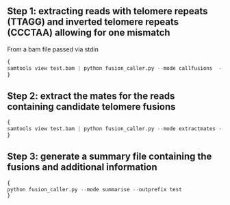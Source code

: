 ## Step 1: extracting reads with telomere repeats (TTAGG) and inverted telomere repeats (CCCTAA) allowing for one mismatch

From a bam file passed via stdin<br>
```python
{
samtools view test.bam | python fusion_caller.py --mode callfusions  --outprefix test
}
```
## Step 2: extract the mates for the reads containing candidate telomere fusions
```python
{
samtools view test.bam | python fusion_caller.py --mode extractmates --outprefix test
}
```

## Step 3: generate a summary file containing the fusions and additional information
```python
{
python fusion_caller.py --mode summarise --outprefix test
}
```
